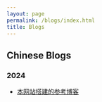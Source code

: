 ```yaml
---
layout: page
permalink: /blogs/index.html
title: Blogs
---
```


## Chinese Blogs

### 2024

- [本网站搭建的参考博客](https:///zyrzjyzxy.github.io/blogs/web.md)



